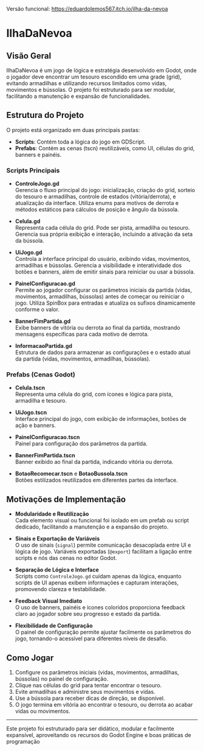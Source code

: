 Versão funcional: https://eduardolemos567.itch.io/ilha-da-nevoa

# IlhaDaNevoa

## Visão Geral

IlhaDaNevoa é um jogo de lógica e estratégia desenvolvido em Godot, onde o jogador deve encontrar um tesouro escondido em uma grade (grid), evitando armadilhas e utilizando recursos limitados como vidas, movimentos e bússolas. O projeto foi estruturado para ser modular, facilitando a manutenção e expansão de funcionalidades.

## Estrutura do Projeto

O projeto está organizado em duas principais pastas:

- **Scripts**: Contém toda a lógica do jogo em GDScript.
- **Prefabs**: Contém as cenas (tscn) reutilizáveis, como UI, células do grid, banners e painéis.

### Scripts Principais

- **ControleJogo.gd**  
  Gerencia o fluxo principal do jogo: inicialização, criação do grid, sorteio do tesouro e armadilhas, controle de estados (vitória/derrota), e atualização da interface. Utiliza enums para motivos de derrota e métodos estáticos para cálculos de posição e ângulo da bússola.

- **Celula.gd**  
  Representa cada célula do grid. Pode ser pista, armadilha ou tesouro. Gerencia sua própria exibição e interação, incluindo a ativação da seta da bússola.

- **UiJogo.gd**  
  Controla a interface principal do usuário, exibindo vidas, movimentos, armadilhas e bússolas. Gerencia a visibilidade e interatividade dos botões e banners, além de emitir sinais para reiniciar ou usar a bússola.

- **PainelConfiguracao.gd**  
  Permite ao jogador configurar os parâmetros iniciais da partida (vidas, movimentos, armadilhas, bússolas) antes de começar ou reiniciar o jogo. Utiliza SpinBox para entradas e atualiza os sufixos dinamicamente conforme o valor.

- **BannerFimPartida.gd**  
  Exibe banners de vitória ou derrota ao final da partida, mostrando mensagens específicas para cada motivo de derrota.

- **InformacaoPartida.gd**  
  Estrutura de dados para armazenar as configurações e o estado atual da partida (vidas, movimentos, armadilhas, bússolas).

### Prefabs (Cenas Godot)

- **Celula.tscn**  
  Representa uma célula do grid, com ícones e lógica para pista, armadilha e tesouro.

- **UiJogo.tscn**  
  Interface principal do jogo, com exibição de informações, botões de ação e banners.

- **PainelConfiguracao.tscn**  
  Painel para configuração dos parâmetros da partida.

- **BannerFimPartida.tscn**  
  Banner exibido ao final da partida, indicando vitória ou derrota.

- **BotaoRecomecar.tscn** e **BotaoBussola.tscn**  
  Botões estilizados reutilizados em diferentes partes da interface.

## Motivações de Implementação

- **Modularidade e Reutilização**  
  Cada elemento visual ou funcional foi isolado em um prefab ou script dedicado, facilitando a manutenção e a expansão do projeto.

- **Sinais e Exportação de Variáveis**  
  O uso de sinais (`signal`) permite comunicação desacoplada entre UI e lógica de jogo. Variáveis exportadas (`@export`) facilitam a ligação entre scripts e nós das cenas no editor Godot.

- **Separação de Lógica e Interface**  
  Scripts como `ControleJogo.gd` cuidam apenas da lógica, enquanto scripts de UI apenas exibem informações e capturam interações, promovendo clareza e testabilidade.

- **Feedback Visual Imediato**  
  O uso de banners, painéis e ícones coloridos proporciona feedback claro ao jogador sobre seu progresso e estado da partida.

- **Flexibilidade de Configuração**  
  O painel de configuração permite ajustar facilmente os parâmetros do jogo, tornando-o acessível para diferentes níveis de desafio.

## Como Jogar

1. Configure os parâmetros iniciais (vidas, movimentos, armadilhas, bússolas) no painel de configuração.
2. Clique nas células do grid para tentar encontrar o tesouro.
3. Evite armadilhas e administre seus movimentos e vidas.
4. Use a bússola para receber dicas de direção, se disponível.
5. O jogo termina em vitória ao encontrar o tesouro, ou derrota ao acabar vidas ou movimentos.

---

Este projeto foi estruturado para ser didático, modular e facilmente expansível, aproveitando os recursos do Godot Engine e boas práticas de programação

